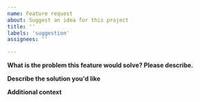 ```yaml
---
name: Feature request
about: Suggest an idea for this project
title: ''
labels: 'suggestion'
assignees: ''

---
```


**What is the problem this feature would solve? Please describe.**
<!-- A clear and concise description of what the problem is. Ex. I'm always frustrated when [...] -->

**Describe the solution you'd like**
<!-- A clear and concise description of what you want to happen. -->

**Additional context**
<!-- Add any other context about the feature request here. -->
